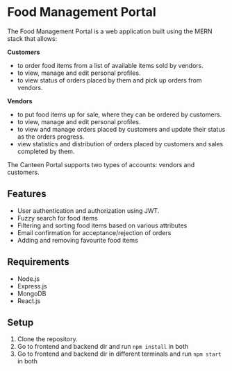# Food Management Portal

The Food Management Portal is a web application built using the MERN stack that allows:

<b>Customers</b>

* to order food items from a list of available items sold by vendors.
* to view, manage and edit personal profiles.
* to view status of orders placed by them and pick up orders from vendors.

<b>Vendors</b>

* to put food items up for sale, where they can be ordered by customers.
* to view, manage and edit personal profiles.
* to view and manage orders placed by customers and update their status as the orders progress.
* view statistics and distribution of orders placed by customers and sales completed by them.

The Canteen Portal supports two types of accounts: vendors and customers.

## Features

* User authentication and authorization using JWT.
* Fuzzy search for food items
* Filtering and sorting food items based on various attributes
* Email confirmation for acceptance/rejection of orders
* Adding and removing favourite food items

## Requirements

* Node.js
* Express.js
* MongoDB
* React.js

## Setup

1. Clone the repository.
2. Go to frontend and backend dir and run `npm install` in both
3. Go to frontend and backend dir in different terminals and run `npm start` in both
